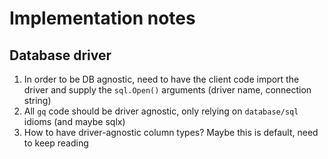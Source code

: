 # Implementation notes

## Database driver
1. In order to be DB agnostic, need to have the client code import the driver and supply the `sql.Open()` arguments (driver name, connection string)
2. All `gq` code should be driver agnostic, only relying on `database/sql` idioms (and maybe sqlx)
3. How to have driver-agnostic column types? Maybe this is default, need to keep reading
